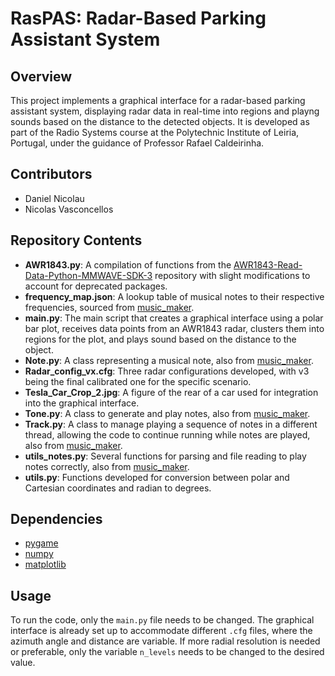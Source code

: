 # RasPAS: Radar-Based Parking Assistant System

## Overview

This project implements a graphical interface for a radar-based parking assistant system, displaying radar data in real-time into regions and playng sounds based on the distance to the detected objects. It is developed as part of the Radio Systems course at the Polytechnic Institute of Leiria, Portugal, under the guidance of Professor Rafael Caldeirinha.

## Contributors

- Daniel Nicolau
- Nicolas Vasconcellos

## Repository Contents

- **AWR1843.py**: A compilation of functions from the [AWR1843-Read-Data-Python-MMWAVE-SDK-3](https://github.com/ibaiGorordo/AWR1843-Read-Data-Python-MMWAVE-SDK-3-) repository with slight modifications to account for deprecated packages.
- **frequency_map.json**: A lookup table of musical notes to their respective frequencies, sourced from [music_maker](https://github.com/JamminCoder/music_maker).
- **main.py**: The main script that creates a graphical interface using a polar bar plot, receives data points from an AWR1843 radar, clusters them into regions for the plot, and plays sound based on the distance to the object.
- **Note.py**: A class representing a musical note, also from [music_maker](https://github.com/JamminCoder/music_maker).
- **Radar_config_vx.cfg**: Three radar configurations developed, with v3 being the final calibrated one for the specific scenario.
- **Tesla_Car_Crop_2.jpg**: A figure of the rear of a car used for integration into the graphical interface.
- **Tone.py**: A class to generate and play notes, also from [music_maker](https://github.com/JamminCoder/music_maker).
- **Track.py**: A class to manage playing a sequence of notes in a different thread, allowing the code to continue running while notes are played, also from [music_maker](https://github.com/JamminCoder/music_maker).
- **utils_notes.py**: Several functions for parsing and file reading to play notes correctly, also from [music_maker](https://github.com/JamminCoder/music_maker).
- **utils.py**: Functions developed for conversion between polar and Cartesian coordinates and radian to degrees.

## Dependencies

- [pygame](https://pypi.org/project/pygame/)
- [numpy](https://pypi.org/project/numpy/)
- [matplotlib](https://pypi.org/project/matplotlib/)

## Usage

To run the code, only the `main.py` file needs to be changed. The graphical interface is already set up to accommodate different `.cfg` files, where the azimuth angle and distance are variable. If more radial resolution is needed or preferable, only the variable `n_levels` needs to be changed to the desired value.
